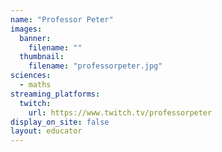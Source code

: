 ```yaml
---
name: "Professor Peter"
images:
  banner:
    filename: ""
  thumbnail:
    filename: "professorpeter.jpg"
sciences:
  - maths
streaming_platforms:
  twitch:
    url: https://www.twitch.tv/professorpeter
display_on_site: false
layout: educator
---
```

